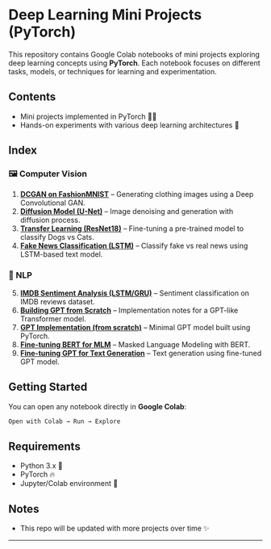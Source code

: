 # Deep Learning Mini Projects (PyTorch)

This repository contains Google Colab notebooks of mini projects exploring deep learning concepts using **PyTorch**. Each notebook focuses on different tasks, models, or techniques for learning and experimentation.

## Contents

* Mini projects implemented in PyTorch 🧑‍💻
* Hands-on experiments with various deep learning architectures 🧠

## Index

### 🖼️ Computer Vision
1. [**DCGAN on FashionMNIST**](./ComputerVision/DC_GAN/DCGANs_using_Fashion_mnist.ipynb) – Generating clothing images using a Deep Convolutional GAN.  
2. [**Diffusion Model (U-Net)**](./ComputerVision/Diffusion%20Model/Diffusion_on_FashionMNIST.ipynb) – Image denoising and generation with diffusion process.  
3. [**Transfer Learning (ResNet18)**](./ComputerVision/TransferLearning_ImageClassification/CatsVsDogs_ImageClassification.ipynb) – Fine-tuning a pre-trained model to classify Dogs vs Cats.
4. [**Fake News Classification (LSTM)**](./NLP/LSTM_GRU/Fake_News_classification_LSTM.ipynb) – Classify fake vs real news using LSTM-based text model.
   
### 🧠 NLP
5. [**IMDB Sentiment Analysis (LSTM/GRU)**](./NLP/LSTM_GRU/IMDB_Sentiment_analysis_Using_LSTM_GRU.ipynb) – Sentiment classification on IMDB reviews dataset.
6. [**Building GPT from Scratch**](./NLP/Transformer/GPT/Building%20GPT%20from%20scratch.pdf) – Implementation notes for a GPT-like Transformer model.  
7. [**GPT Implementation (from scratch)**](./NLP/Transformer/gpt.py) – Minimal GPT model built using PyTorch.  
8. [**Fine-tuning BERT for MLM**](./NLP/Transformer/Finetuning_bert_for_MLM.ipynb) – Masked Language Modeling with BERT.  
9. [**Fine-tuning GPT for Text Generation**](./NLP/Transformer/Finetuning_GPT_for_Text_generation.ipynb) – Text generation using fine-tuned GPT model.

## Getting Started

You can open any notebook directly in **Google Colab**:

```bash
Open with Colab → Run → Explore
```

## Requirements

* Python 3.x 🐍
* PyTorch 🔥
* Jupyter/Colab environment 📓

## Notes

* This repo will be updated with more projects over time ✨

---


